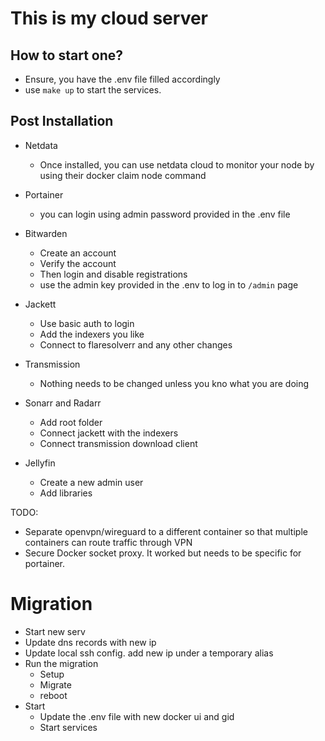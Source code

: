 # This is my cloud server

## How to start one?
- Ensure, you have the .env file filled accordingly
- use `make up` to start the services.

## Post Installation
- Netdata
  - Once installed, you can use netdata cloud to monitor your node by using their docker claim node command
  
- Portainer
  - you can login using admin password provided in the .env file
  
- Bitwarden
  - Create an account
  - Verify the account
  - Then login and disable registrations 
  - use the admin key provided in the .env to log in to `/admin` page
  
- Jackett
  - Use basic auth to login 
  - Add the indexers you like
  - Connect to flaresolverr and any other changes
  
- Transmission
  - Nothing needs to be changed unless you kno what you are doing
  
- Sonarr and Radarr
  - Add root folder
  - Connect jackett with the indexers
  - Connect transmission download client

- Jellyfin
  - Create a new admin user
  - Add libraries

TODO:
- Separate openvpn/wireguard to a different container so that multiple containers can route traffic through VPN
- Secure Docker socket proxy. It worked but needs to be specific for portainer.


# Migration
- Start new serv
- Update dns records with new ip
- Update local ssh config. add new ip under a temporary alias
- Run the migration
  - Setup
  - Migrate
  - reboot
- Start
  - Update the .env file with new docker ui and gid
  - Start services
